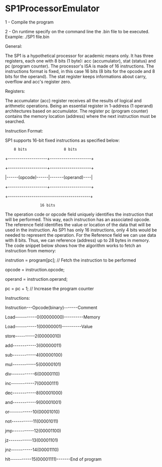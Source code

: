 # SP1ProcessorEmulator

1 - Compile the program 

2 - On runtime specify on the command line the .bin file to be executed.
Example:
./SP1 file.bin



General:

The SP1 is a hypothetical processor for academic means only. It has three registers, each one with 8 bits (1 byte): 
acc (accumulator), stat (status) and pc (program counter). The processor's ISA is made of 16 instructions. 
The instructions format is fixed, in this case 16 bits (8 bits for the opcode and 8 bits for the operand). 
The stat register keeps informations about carry, overflow and acc's register zero.



Registers:

The accumulator (acc) register receives all the results of logical and arithmetic operations. 
Being an essential register in 1-address (1 operand) architectures based on accumulator. 
The register pc (program counter) contains the memory location (address) where the next instruction must be searched.



Instruction Format:

SP1 supports 16-bit fixed instructions as specified below:


        8 bits                 8 bits
        
+--------------------+---------------------+

+--------------------+---------------------+

|------(opcode)------|-------(operand)----|

+--------------------+---------------------+

+------------------------------------------+

                    16 bits
                    
The operation code or opcode field uniquely identifies the instruction that will be performed. This way, each instruction has an associated opcode. 
The reference field identifies the value or location of the data that will be used in the instruction. 
As SP1 has only 16 instructions, only 4 bits would be needed to represent the operation. For the Reference field we can use data with 8 bits. 
Thus, we can reference (address) up to 28 bytes in memory. The code snippet below shows how the algorithm works to fetch an instruction from memory: 


instrution = program[pc];     // Fetch the instruction to be performed


opcode = instruction.opcode;


operand = instruction.operand;


pc = pc + 1;                  // Increase the program counter



Instructions:


Instruction---Opcode(binary)-------Comment

Load-----------0(00000000)----------Memory

Load-----------1(00000001)----------Value

store----------2(00000010)

add------------3(00000011)

sub------------4(00000100)

mul------------5(00000101)

div------------6(00000110)

inc------------7(00000111)

dec------------8(00001000)

and------------9(00001001)

or------------10(00001010)

not-----------11(00001011)

jmp-----------12(00001100)

jz------------13(00001101)

jnz-----------14(00001110)

hlt-----------15(00001111)-------End of program
